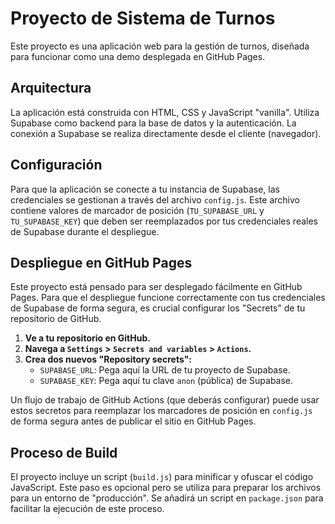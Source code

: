 # Proyecto de Sistema de Turnos

Este proyecto es una aplicación web para la gestión de turnos, diseñada para funcionar como una demo desplegada en GitHub Pages.

## Arquitectura

La aplicación está construida con HTML, CSS y JavaScript "vanilla". Utiliza Supabase como backend para la base de datos y la autenticación. La conexión a Supabase se realiza directamente desde el cliente (navegador).

## Configuración

Para que la aplicación se conecte a tu instancia de Supabase, las credenciales se gestionan a través del archivo `config.js`. Este archivo contiene valores de marcador de posición (`TU_SUPABASE_URL` y `TU_SUPABASE_KEY`) que deben ser reemplazados por tus credenciales reales de Supabase durante el despliegue.

## Despliegue en GitHub Pages

Este proyecto está pensado para ser desplegado fácilmente en GitHub Pages. Para que el despliegue funcione correctamente con tus credenciales de Supabase de forma segura, es crucial configurar los "Secrets" de tu repositorio de GitHub.

1.  **Ve a tu repositorio en GitHub.**
2.  **Navega a `Settings` > `Secrets and variables` > `Actions`.**
3.  **Crea dos nuevos "Repository secrets":**
    *   `SUPABASE_URL`: Pega aquí la URL de tu proyecto de Supabase.
    *   `SUPABASE_KEY`: Pega aquí tu clave `anon` (pública) de Supabase.

Un flujo de trabajo de GitHub Actions (que deberás configurar) puede usar estos secretos para reemplazar los marcadores de posición en `config.js` de forma segura antes de publicar el sitio en GitHub Pages.

## Proceso de Build

El proyecto incluye un script (`build.js`) para minificar y ofuscar el código JavaScript. Este paso es opcional pero se utiliza para preparar los archivos para un entorno de "producción". Se añadirá un script en `package.json` para facilitar la ejecución de este proceso.

